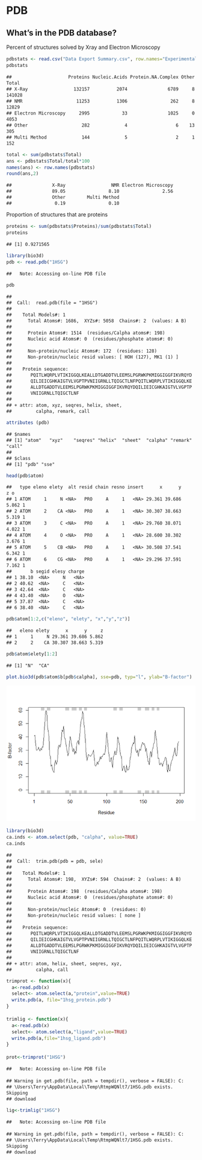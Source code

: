 PDB
================

## What’s in the PDB database?

Percent of structures solved by Xray and Electron Microscopy

``` r
pdbstats <- read.csv("Data Export Summary.csv", row.names="Experimental.Method")
pdbstats
```

    ##                     Proteins Nucleic.Acids Protein.NA.Complex Other  Total
    ## X-Ray                 132157          2074               6789     8 141028
    ## NMR                    11253          1306                262     8  12829
    ## Electron Microscopy     2995            33               1025     0   4053
    ## Other                    282             4                  6    13    305
    ## Multi Method             144             5                  2     1    152

``` r
total <- sum(pdbstats$Total)
ans <- pdbstats$Total/total*100
names(ans) <- row.names(pdbstats)
round(ans,2)
```

    ##               X-Ray                 NMR Electron Microscopy 
    ##               89.05                8.10                2.56 
    ##               Other        Multi Method 
    ##                0.19                0.10

Proportion of structures that are proteins

``` r
proteins <- sum(pdbstats$Proteins)/sum(pdbstats$Total)
proteins
```

    ## [1] 0.9271565

``` r
library(bio3d)
pdb <- read.pdb("1HSG")
```

    ##   Note: Accessing on-line PDB file

``` r
pdb
```

    ## 
    ##  Call:  read.pdb(file = "1HSG")
    ## 
    ##    Total Models#: 1
    ##      Total Atoms#: 1686,  XYZs#: 5058  Chains#: 2  (values: A B)
    ## 
    ##      Protein Atoms#: 1514  (residues/Calpha atoms#: 198)
    ##      Nucleic acid Atoms#: 0  (residues/phosphate atoms#: 0)
    ## 
    ##      Non-protein/nucleic Atoms#: 172  (residues: 128)
    ##      Non-protein/nucleic resid values: [ HOH (127), MK1 (1) ]
    ## 
    ##    Protein sequence:
    ##       PQITLWQRPLVTIKIGGQLKEALLDTGADDTVLEEMSLPGRWKPKMIGGIGGFIKVRQYD
    ##       QILIEICGHKAIGTVLVGPTPVNIIGRNLLTQIGCTLNFPQITLWQRPLVTIKIGGQLKE
    ##       ALLDTGADDTVLEEMSLPGRWKPKMIGGIGGFIKVRQYDQILIEICGHKAIGTVLVGPTP
    ##       VNIIGRNLLTQIGCTLNF
    ## 
    ## + attr: atom, xyz, seqres, helix, sheet,
    ##         calpha, remark, call

``` r
attributes (pdb)
```

    ## $names
    ## [1] "atom"   "xyz"    "seqres" "helix"  "sheet"  "calpha" "remark" "call"  
    ## 
    ## $class
    ## [1] "pdb" "sse"

``` r
head(pdb$atom)
```

    ##   type eleno elety  alt resid chain resno insert      x      y     z o
    ## 1 ATOM     1     N <NA>   PRO     A     1   <NA> 29.361 39.686 5.862 1
    ## 2 ATOM     2    CA <NA>   PRO     A     1   <NA> 30.307 38.663 5.319 1
    ## 3 ATOM     3     C <NA>   PRO     A     1   <NA> 29.760 38.071 4.022 1
    ## 4 ATOM     4     O <NA>   PRO     A     1   <NA> 28.600 38.302 3.676 1
    ## 5 ATOM     5    CB <NA>   PRO     A     1   <NA> 30.508 37.541 6.342 1
    ## 6 ATOM     6    CG <NA>   PRO     A     1   <NA> 29.296 37.591 7.162 1
    ##       b segid elesy charge
    ## 1 38.10  <NA>     N   <NA>
    ## 2 40.62  <NA>     C   <NA>
    ## 3 42.64  <NA>     C   <NA>
    ## 4 43.40  <NA>     O   <NA>
    ## 5 37.87  <NA>     C   <NA>
    ## 6 38.40  <NA>     C   <NA>

``` r
pdb$atom[1:2,c("eleno", "elety", "x","y","z")]
```

    ##   eleno elety      x      y     z
    ## 1     1     N 29.361 39.686 5.862
    ## 2     2    CA 30.307 38.663 5.319

``` r
pdb$atom$elety[1:2]
```

    ## [1] "N"  "CA"

``` r
plot.bio3d(pdb$atom$b[pdb$calpha], sse=pdb, typ="l", ylab="B-factor")
```

![](class11_files/figure-gfm/unnamed-chunk-3-1.png)<!-- -->

``` r
library(bio3d)
ca.inds <- atom.select(pdb, "calpha", value=TRUE)
ca.inds
```

    ## 
    ##  Call:  trim.pdb(pdb = pdb, sele)
    ## 
    ##    Total Models#: 1
    ##      Total Atoms#: 198,  XYZs#: 594  Chains#: 2  (values: A B)
    ## 
    ##      Protein Atoms#: 198  (residues/Calpha atoms#: 198)
    ##      Nucleic acid Atoms#: 0  (residues/phosphate atoms#: 0)
    ## 
    ##      Non-protein/nucleic Atoms#: 0  (residues: 0)
    ##      Non-protein/nucleic resid values: [ none ]
    ## 
    ##    Protein sequence:
    ##       PQITLWQRPLVTIKIGGQLKEALLDTGADDTVLEEMSLPGRWKPKMIGGIGGFIKVRQYD
    ##       QILIEICGHKAIGTVLVGPTPVNIIGRNLLTQIGCTLNFPQITLWQRPLVTIKIGGQLKE
    ##       ALLDTGADDTVLEEMSLPGRWKPKMIGGIGGFIKVRQYDQILIEICGHKAIGTVLVGPTP
    ##       VNIIGRNLLTQIGCTLNF
    ## 
    ## + attr: atom, helix, sheet, seqres, xyz,
    ##         calpha, call

``` r
trimprot <- function(x){
  a<-read.pdb(x)
  select<- atom.select(a,"protein",value=TRUE)
  write.pdb(a, file="1hsg_protein.pdb")
}

trimlig <- function(x){
  a<-read.pdb(x)
  select<- atom.select(a,"ligand",value=TRUE)
  write.pdb(a,file="1hsg_ligand.pdb")
}

prot<-trimprot("1HSG")
```

    ##   Note: Accessing on-line PDB file

    ## Warning in get.pdb(file, path = tempdir(), verbose = FALSE): C:
    ## \Users\Terry\AppData\Local\Temp\RtmpWQNlt7/1HSG.pdb exists. Skipping
    ## download

``` r
lig<-trimlig("1HSG")
```

    ##   Note: Accessing on-line PDB file

    ## Warning in get.pdb(file, path = tempdir(), verbose = FALSE): C:
    ## \Users\Terry\AppData\Local\Temp\RtmpWQNlt7/1HSG.pdb exists. Skipping
    ## download
